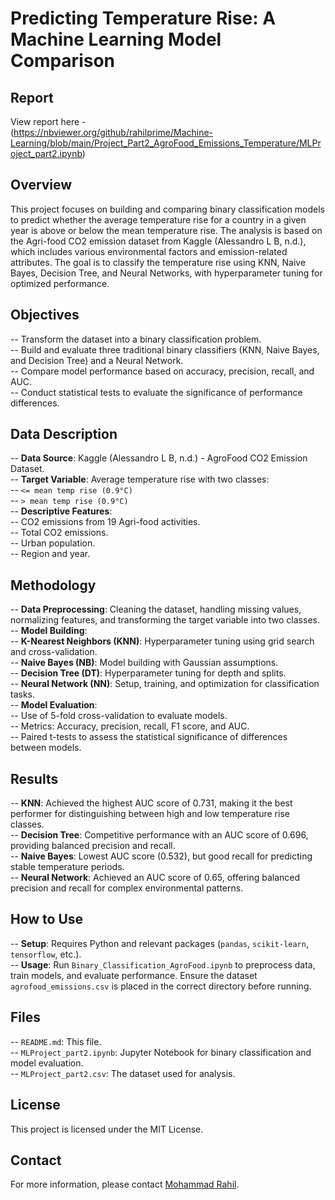 # Predicting Temperature Rise: A Machine Learning Model Comparison

## Report  
View report here -  
(https://nbviewer.org/github/rahilprime/Machine-Learning/blob/main/Project_Part2_AgroFood_Emissions_Temperature/MLProject_part2.ipynb)

## Overview  
This project focuses on building and comparing binary classification models to predict whether the average temperature rise for a country in a given year is above or below the mean temperature rise. The analysis is based on the Agri-food CO2 emission dataset from Kaggle (Alessandro L B, n.d.), which includes various environmental factors and emission-related attributes. The goal is to classify the temperature rise using KNN, Naive Bayes, Decision Tree, and Neural Networks, with hyperparameter tuning for optimized performance.

## Objectives  
-- Transform the dataset into a binary classification problem.  
-- Build and evaluate three traditional binary classifiers (KNN, Naive Bayes, and Decision Tree) and a Neural Network.  
-- Compare model performance based on accuracy, precision, recall, and AUC.  
-- Conduct statistical tests to evaluate the significance of performance differences.  

## Data Description  
-- **Data Source**: Kaggle (Alessandro L B, n.d.) - AgroFood CO2 Emission Dataset.  
-- **Target Variable**: Average temperature rise with two classes:  
  -- `<= mean temp rise (0.9°C)`  
  -- `> mean temp rise (0.9°C)`  
-- **Descriptive Features**:  
  -- CO2 emissions from 19 Agri-food activities.  
  -- Total CO2 emissions.  
  -- Urban population.  
  -- Region and year.  

## Methodology  
-- **Data Preprocessing**: Cleaning the dataset, handling missing values, normalizing features, and transforming the target variable into two classes.  
-- **Model Building**:  
  -- **K-Nearest Neighbors (KNN)**: Hyperparameter tuning using grid search and cross-validation.  
  -- **Naive Bayes (NB)**: Model building with Gaussian assumptions.  
  -- **Decision Tree (DT)**: Hyperparameter tuning for depth and splits.  
  -- **Neural Network (NN)**: Setup, training, and optimization for classification tasks.  
-- **Model Evaluation**:  
  -- Use of 5-fold cross-validation to evaluate models.  
  -- Metrics: Accuracy, precision, recall, F1 score, and AUC.  
  -- Paired t-tests to assess the statistical significance of differences between models.  

## Results  
-- **KNN**: Achieved the highest AUC score of 0.731, making it the best performer for distinguishing between high and low temperature rise classes.  
-- **Decision Tree**: Competitive performance with an AUC score of 0.696, providing balanced precision and recall.  
-- **Naive Bayes**: Lowest AUC score (0.532), but good recall for predicting stable temperature periods.  
-- **Neural Network**: Achieved an AUC score of 0.65, offering balanced precision and recall for complex environmental patterns.  

## How to Use  
-- **Setup**: Requires Python and relevant packages (`pandas`, `scikit-learn`, `tensorflow`, etc.).  
-- **Usage**: Run `Binary_Classification_AgroFood.ipynb` to preprocess data, train models, and evaluate performance. Ensure the dataset `agrofood_emissions.csv` is placed in the correct directory before running.  

## Files  
-- `README.md`: This file.  
-- `MLProject_part2.ipynb`: Jupyter Notebook for binary classification and model evaluation.  
-- `MLProject_part2.csv`: The dataset used for analysis.  

## License  
This project is licensed under the MIT License.

## Contact  
For more information, please contact [Mohammad Rahil](mailto:smrahil98@gmail.com).

